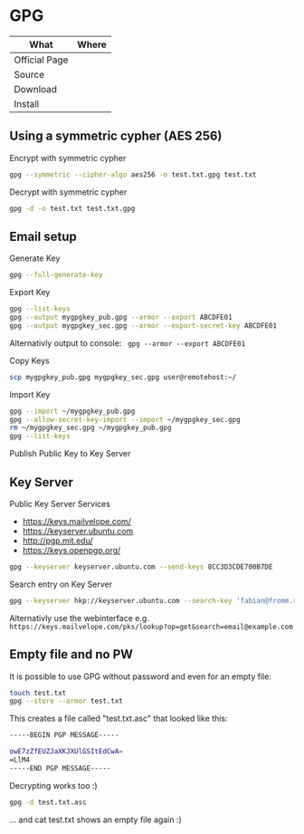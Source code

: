 # GPG

| What          | Where |
|---------------|-------|
| Official Page |       |
| Source        |       |
| Download      |       |
| Install       |       |

## Using a symmetric cypher (AES 256)

Encrypt with symmetric cypher

``` sh
gpg --symmetric --cipher-algo aes256 -o test.txt.gpg test.txt
```

Decrypt with symmetric cypher

``` sh
gpg -d -o test.txt test.txt.gpg
```

## Email setup

Generate Key

``` sh
gpg --full-generate-key
```

Export Key

``` sh
gpg --list-keys
gpg --output mygpgkey_pub.gpg --armor --export ABCDFE01
gpg --output mygpgkey_sec.gpg --armor --export-secret-key ABCDFE01
```

Alternativly output to console: ``` gpg --armor --export ABCDFE01```

Copy Keys

``` sh
scp mygpgkey_pub.gpg mygpgkey_sec.gpg user@remotehost:~/
```

Import Key

``` sh
gpg --import ~/mygpgkey_pub.gpg
gpg --allow-secret-key-import --import ~/mygpgkey_sec.gpg
rm ~/mygpgkey_sec.gpg ~/mygpgkey_pub.gpg
gpg --list-keys
```

Publish Public Key to Key Server

## Key Server

Public Key Server Services

- <https://keys.mailvelope.com/>
- <https://keyserver.ubuntu.com>
- <http://pgp.mit.edu/>
- <https://keys.openpgp.org/>

``` sh
gpg --keyserver keyserver.ubuntu.com --send-keys 8CC3D3CDE700B7DE
```

Search entry on Key Server

``` sh
gpg --keyserver hkp://keyserver.ubuntu.com --search-key 'fabian@fromm.rocks'
```

Alternativly use the webinterface e.g. `https://keys.mailvelope.com/pks/lookup?op=get&search=email@example.com`

## Empty file and no PW

It is possible to use GPG without password and even for an empty file:

```sh
touch test.txt
gpg --store --armor test.txt
```

This creates a file called "test.txt.asc" that looked like this:

```sh
-----BEGIN PGP MESSAGE-----

owE7zZfEUZJaXKJXUlGSItEdCwA=
=LlM4
-----END PGP MESSAGE-----
```

Decrypting works too :)

```sh
gpg -d test.txt.asc
```

... and cat test.txt shows an empty file again :)
